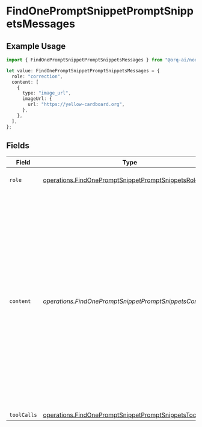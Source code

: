 # FindOnePromptSnippetPromptSnippetsMessages

## Example Usage

```typescript
import { FindOnePromptSnippetPromptSnippetsMessages } from "@orq-ai/node/models/operations";

let value: FindOnePromptSnippetPromptSnippetsMessages = {
  role: "correction",
  content: [
    {
      type: "image_url",
      imageUrl: {
        url: "https://yellow-cardboard.org",
      },
    },
  ],
};
```

## Fields

| Field                                                                                                                                                                                                                                                                    | Type                                                                                                                                                                                                                                                                     | Required                                                                                                                                                                                                                                                                 | Description                                                                                                                                                                                                                                                              |
| ------------------------------------------------------------------------------------------------------------------------------------------------------------------------------------------------------------------------------------------------------------------------ | ------------------------------------------------------------------------------------------------------------------------------------------------------------------------------------------------------------------------------------------------------------------------ | ------------------------------------------------------------------------------------------------------------------------------------------------------------------------------------------------------------------------------------------------------------------------ | ------------------------------------------------------------------------------------------------------------------------------------------------------------------------------------------------------------------------------------------------------------------------ |
| `role`                                                                                                                                                                                                                                                                   | [operations.FindOnePromptSnippetPromptSnippetsRole](../../models/operations/findonepromptsnippetpromptsnippetsrole.md)                                                                                                                                                   | :heavy_check_mark:                                                                                                                                                                                                                                                       | The role of the prompt message                                                                                                                                                                                                                                           |
| `content`                                                                                                                                                                                                                                                                | *operations.FindOnePromptSnippetPromptSnippetsContent*                                                                                                                                                                                                                   | :heavy_check_mark:                                                                                                                                                                                                                                                       | The contents of the user message. Either the text content of the message or an array of content parts with a defined type, each can be of type `text` or `image_url` when passing in images. You can pass multiple images by adding multiple `image_url` content parts.  |
| `toolCalls`                                                                                                                                                                                                                                                              | [operations.FindOnePromptSnippetPromptSnippetsToolCalls](../../models/operations/findonepromptsnippetpromptsnippetstoolcalls.md)[]                                                                                                                                       | :heavy_minus_sign:                                                                                                                                                                                                                                                       | N/A                                                                                                                                                                                                                                                                      |
